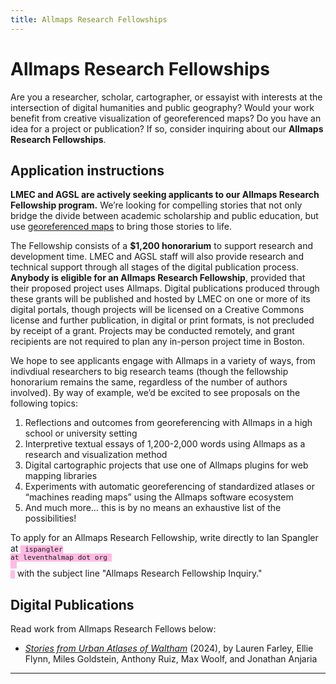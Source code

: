 ```yaml
---
title: Allmaps Research Fellowships
---
```


# Allmaps Research Fellowships

Are you a researcher, scholar, cartographer, or essayist with interests at the intersection of digital humanities and public geography? Would your work benefit from creative visualization of georeferenced maps? Do you have an idea for a project or publication? If so, consider inquiring about our **Allmaps Research Fellowships**.

## Application instructions

**LMEC and AGSL are actively seeking applicants to our Allmaps Research Fellowship program.** We’re looking for compelling stories that not only bridge the divide between academic scholarship and public education, but use [georeferenced maps](https://www.leventhalmap.org/projects/digital-projects/georeferencing/) to bring those stories to life.

The Fellowship consists of a **$1,200 honorarium** to support research and development time. LMEC and AGSL staff will also provide research and technical support through all stages of the digital publication process. **Anybody is eligible for an Allmaps Research Fellowship**, provided that their proposed project uses Allmaps. Digital publications produced through these grants will be published and hosted by LMEC on one or more of its digital portals, though projects will be licensed on a Creative Commons license and further publication, in digital or print formats, is not precluded by receipt of a grant. Projects may be conducted remotely, and grant recipients are not required to plan any in-person project time in Boston.

We hope to see applicants engage with Allmaps in a variety of ways, from indivdiual researchers to big research teams (though the fellowship honorarium remains the same, regardless of the number of authors involved). By way of example, we’d be excited to see proposals on the following topics:

<div class="one">
    <ol class="circle-list">
        <li>Reflections and outcomes from georeferencing with Allmaps in a high school or university setting
        <li>Interpretive textual essays of 1,200-2,000 words using Allmaps as a research and visualization method
        <li>Digital cartographic projects that use one of Allmaps plugins for web mapping libraries
        <li>Experiments with automatic georeferencing of standardized atlases or “machines reading maps” using the Allmaps software ecosystem
        <li>And much more… this is by no means an exhaustive list of the possibilities!
    </ol>
</div>

To apply for an Allmaps Research Fellowship, write directly to Ian Spangler at
    <code style="font-size:0.8em;background:#ffbbe3">
        ispangler at leventhalmap dot org
            <a href="mailto:ispangler@leventhalmap.org">
                <img src="https://www.svgrepo.com/show/14478/email.svg" style="vertical-align:middle;" width="10px"></img>
            </a>
    </code> with the subject line "Allmaps Research Fellowship Inquiry."


## Digital Publications

Read work from Allmaps Research Fellows below:

* *[Stories from Urban Atlases of Waltham](https://www.leventhalmap.org/articles/waltham-urban-atlas-essays/)* (2024), by Lauren Farley, Ellie Flynn, Miles Goldstein, Anthony Ruiz, Max Woolf, and Jonathan Anjaria

* * * 